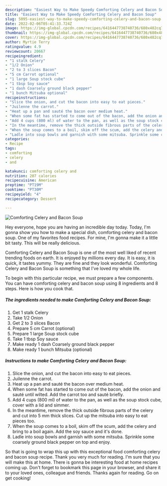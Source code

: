 ```yaml
---
description: "Easiest Way to Make Speedy Comforting Celery and Bacon Soup"
title: "Easiest Way to Make Speedy Comforting Celery and Bacon Soup"
slug: 5095-easiest-way-to-make-speedy-comforting-celery-and-bacon-soup
date: 2022-02-06T05:41:33.724Z
image: https://img-global.cpcdn.com/recipes/6416447738740736/680x482cq70/comforting-celery-and-bacon-soup-recipe-main-photo.jpg
thumbnail: https://img-global.cpcdn.com/recipes/6416447738740736/680x482cq70/comforting-celery-and-bacon-soup-recipe-main-photo.jpg
cover: https://img-global.cpcdn.com/recipes/6416447738740736/680x482cq70/comforting-celery-and-bacon-soup-recipe-main-photo.jpg
author: Myrtie Terry
ratingvalue: 4.9
reviewcount: 20667
recipeingredient:
- "1 stalk Celery"
- "1/2 Onion"
- "2 to 3 slices Bacon"
- "5 cm Carrot optional"
- "1 large Soup stock cube"
- "1 tbsp Soy sauce"
- "1 dash Coarsely ground black pepper"
- "1 bunch Mitsuba optional"
recipeinstructions:
- "Slice the onion, and cut the bacon into easy to eat pieces."
- "Juilenne the carrot."
- "Heat up a pan and sauté the bacon over medium heat."
- "When some fat has started to come out of the bacon, add the onion and sauté until wilted. Add the carrot too and sauté briefly."
- "Add 4 cups (800 ml) of water to the pan, as well as the soup stock cube, cover with a lid and simmer."
- "In the meantime, remove the thick outside fibrous parts of the celery and cut into 5 mm thick slices. Cut up the mitsuba into easy to eat pieces too."
- "When the soup comes to a boil, skim off the scum, add the celery and bring to a boil again. Add the soy sauce and it&#39;s done."
- "Ladle into soup bowls and garnish with some mitsuba. Sprinkle some coarsely ground black pepper on top and enjoy."
categories:
- Recipe
tags:
- comforting
- celery
- and

katakunci: comforting celery and 
nutrition: 207 calories
recipecuisine: American
preptime: "PT19M"
cooktime: "PT30M"
recipeyield: "4"
recipecategory: Dessert

---
```



![Comforting Celery and Bacon Soup](https://img-global.cpcdn.com/recipes/6416447738740736/680x482cq70/comforting-celery-and-bacon-soup-recipe-main-photo.jpg)

Hey everyone, hope you are having an incredible day today. Today, I'm gonna show you how to make a special dish, comforting celery and bacon soup. One of my favorites food recipes. For mine, I'm gonna make it a little bit tasty. This will be really delicious.

Comforting Celery and Bacon Soup is one of the most well liked of recent trending foods on earth. It is enjoyed by millions every day. It is easy, it is quick, it tastes yummy. They are fine and they look wonderful. Comforting Celery and Bacon Soup is something that I've loved my whole life.




To begin with this particular recipe, we must prepare a few components. You can have comforting celery and bacon soup using 8 ingredients and 8 steps. Here is how you cook that.

<!--inarticleads1-->

##### The ingredients needed to make Comforting Celery and Bacon Soup:

1. Get 1 stalk Celery
1. Take 1/2 Onion
1. Get 2 to 3 slices Bacon
1. Prepare 5 cm Carrot (optional)
1. Prepare 1 large Soup stock cube
1. Take 1 tbsp Soy sauce
1. Make ready 1 dash Coarsely ground black pepper
1. Make ready 1 bunch Mitsuba (optional)




<!--inarticleads2-->

##### Instructions to make Comforting Celery and Bacon Soup:

1. Slice the onion, and cut the bacon into easy to eat pieces.
1. Juilenne the carrot.
1. Heat up a pan and sauté the bacon over medium heat.
1. When some fat has started to come out of the bacon, add the onion and sauté until wilted. Add the carrot too and sauté briefly.
1. Add 4 cups (800 ml) of water to the pan, as well as the soup stock cube, cover with a lid and simmer.
1. In the meantime, remove the thick outside fibrous parts of the celery and cut into 5 mm thick slices. Cut up the mitsuba into easy to eat pieces too.
1. When the soup comes to a boil, skim off the scum, add the celery and bring to a boil again. Add the soy sauce and it&#39;s done.
1. Ladle into soup bowls and garnish with some mitsuba. Sprinkle some coarsely ground black pepper on top and enjoy.




So that is going to wrap this up with this exceptional food comforting celery and bacon soup recipe. Thank you very much for reading. I'm sure that you will make this at home. There is gonna be interesting food at home recipes coming up. Don't forget to bookmark this page in your browser, and share it to your loved ones, colleague and friends. Thanks again for reading. Go on get cooking!
